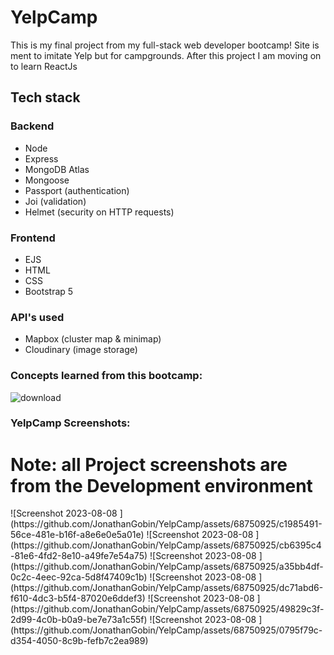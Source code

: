 # YelpCamp

This is my final project from my full-stack web developer bootcamp! Site is ment to imitate Yelp but for campgrounds. After this project I am moving on to learn ReactJs

## Tech stack

### Backend
+ Node
+ Express
+ MongoDB Atlas
+ Mongoose
+ Passport (authentication)
+ Joi (validation)
+ Helmet (security on HTTP requests)

### Frontend
+ EJS
+ HTML
+ CSS
+ Bootstrap 5

### API's used
+ Mapbox (cluster map & minimap)
+ Cloudinary (image storage)

### Concepts learned from this bootcamp:

![download](https://user-images.githubusercontent.com/74930516/208321672-43ee371a-8565-4a33-9f2b-44433603d3d1.png)

### YelpCamp Screenshots:
<h1> Note: all Project screenshots are from the Development environment</h1>
![Screenshot 2023-08-08 ](https://github.com/JonathanGobin/YelpCamp/assets/68750925/c1985491-56ce-481e-b16f-a8e6e0e5a01e)
![Screenshot 2023-08-08 ](https://github.com/JonathanGobin/YelpCamp/assets/68750925/cb6395c4-81e6-4fd2-8e10-a49fe7e54a75)
![Screenshot 2023-08-08 ](https://github.com/JonathanGobin/YelpCamp/assets/68750925/a35bb4df-0c2c-4eec-92ca-5d8f47409c1b)
![Screenshot 2023-08-08 ](https://github.com/JonathanGobin/YelpCamp/assets/68750925/dc71abd6-f610-4dc3-b5f4-87020e6ddef3)
![Screenshot 2023-08-08 ](https://github.com/JonathanGobin/YelpCamp/assets/68750925/49829c3f-2d99-4c0b-b0a9-be7e73a1c55f)
![Screenshot 2023-08-08 ](https://github.com/JonathanGobin/YelpCamp/assets/68750925/0795f79c-d354-4050-8c9b-fefb7c2ea989)
